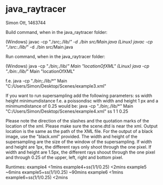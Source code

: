 # java_raytracer
Simon Ott, 1463744


Build command, when in the java_raytracer folder:

(Windows) javac -cp "./src;./lib/*" -d ./bin src/Main.java
(Linux) javac -cp "./src:./lib/*" -d ./bin src/Main.java


Run command, when in the java_raytracer folder:

(Windows) java -cp "./bin;./lib/*" Main "locationOfXML"
(Linux) java -cp "./bin:./lib/*" Main "locationOfXML"

f.e. java -cp "./bin;./lib/*" Main "C:/Users/Simon/Desktop/Scenes/example3.xml"



If you want to run supersampling add the following parameters:
ss width height minimumdistance
f.e. a poissondisc with width and height 1 px and a minimumdistance of 0.25 would be:
java -cp "./bin;./lib/*" Main "C:/Users/Simon/Desktop/Scenes/example4.xml" ss 1 1 0.25




Please note the direction of the slashes and the quotation marks of the location of the xml.
Please make sure the scene.dtd is near the xml.
Output location is the same as the path of the XML file.
For the output of a black image, use the "black.xml" provided.
The width and height of the supersampling are the size of the window of the supersampling.
If width and height are 1px, the different rays only shoot through the one pixel.
If width and height are 1.5px, the different rays shoout through the one pixel and through 0.25 of the
upper, left, right and bottom pixel.

Runtimes:
example4 <1mins
example4+ss(1/1/0.25) <2mins
example5 ~6mins
example5+ss(1/1/0.25) ~90mins
example6 <1mins
example6+ss(1/1/0.25) <2mins
